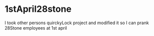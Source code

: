 # 1stApril28stone
I took other persons quirckyLock project and modified it so I can prank 28Stone employees at 1st april
